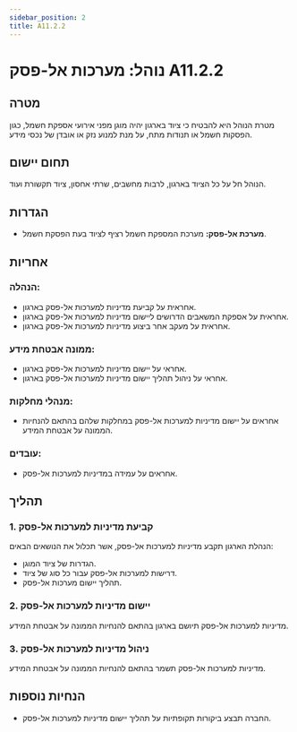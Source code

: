 ```yaml
---
sidebar_position: 2
title: A11.2.2
---
```


# נוהל: מערכות אל-פסק A11.2.2

## מטרה
מטרת הנוהל היא להבטיח כי ציוד בארגון יהיה מוגן מפני אירועי אספקת חשמל, כגון הפסקות חשמל או תנודות מתח, על מנת למנוע נזק או אובדן של נכסי מידע.

## תחום יישום
הנוהל חל על כל הציוד בארגון, לרבות מחשבים, שרתי אחסון, ציוד תקשורת ועוד.

## הגדרות
- **מערכת אל-פסק:** מערכת המספקת חשמל רציף לציוד בעת הפסקת חשמל.

## אחריות
### הנהלה:
- אחראית על קביעת מדיניות למערכות אל-פסק בארגון.
- אחראית על אספקת המשאבים הדרושים ליישום מדיניות למערכות אל-פסק בארגון.
- אחראית על מעקב אחר ביצוע מדיניות למערכות אל-פסק בארגון.

### ממונה אבטחת מידע:
- אחראי על יישום מדיניות למערכות אל-פסק בארגון.
- אחראי על ניהול תהליך יישום מדיניות למערכות אל-פסק בארגון.

### מנהלי מחלקות:
- אחראים על יישום מדיניות למערכות אל-פסק במחלקות שלהם בהתאם להנחיות הממונה על אבטחת המידע.

### עובדים:
- אחראים על עמידה במדיניות למערכות אל-פסק.

## תהליך
### 1. קביעת מדיניות למערכות אל-פסק
הנהלת הארגון תקבע מדיניות למערכות אל-פסק, אשר תכלול את הנושאים הבאים:
- הגדרות של ציוד המוגן.
- דרישות למערכות אל-פסק עבור כל סוג של ציוד.
- תהליך יישום מערכות אל-פסק.

### 2. יישום מדיניות למערכות אל-פסק
מדיניות למערכות אל-פסק תיושם בארגון בהתאם להנחיות הממונה על אבטחת המידע.

### 3. ניהול מדיניות למערכות אל-פסק
מדיניות למערכות אל-פסק תשמר בהתאם להנחיות הממונה על אבטחת המידע.

## הנחיות נוספות
- החברה תבצע ביקורות תקופתיות על תהליך יישום מדיניות למערכות אל-פסק.